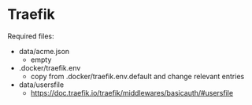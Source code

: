 # Traefik

Required files:
+ data/acme.json
  + empty
+ .docker/traefik.env
  + copy from .docker/traefik.env.default and change relevant entries
+ data/usersfile
  + https://doc.traefik.io/traefik/middlewares/basicauth/#usersfile
